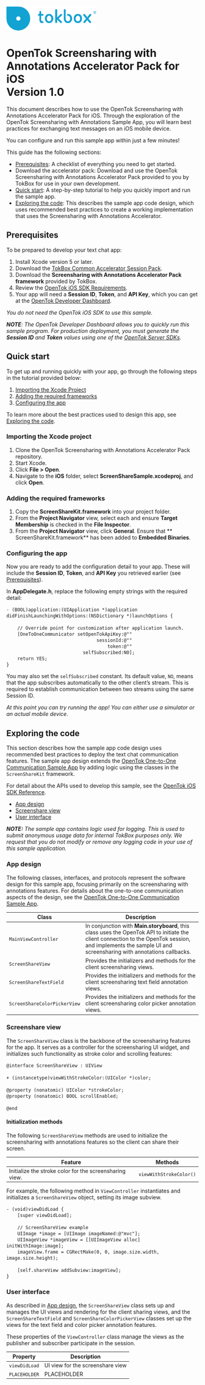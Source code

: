 ![logo](../tokbox-logo.png)

# OpenTok Screensharing with Annotations Accelerator Pack for iOS<br/>Version 1.0

This document describes how to use the OpenTok Screensharing with Annotations Accelerator Pack for iOS. Through the exploration of the OpenTok Screensharing with Annotations Sample App, you will learn best practices for exchanging text messages on an iOS mobile device.

You can configure and run this sample app within just a few minutes!


This guide has the following sections:

- [Prerequisites](#prerequisites): A checklist of everything you need to get started.
- Download the accelerator pack: Download and use the OpenTok Screensharing with Annotations Accelerator Pack provided to you by TokBox for use in your own development.
- [Quick start](#quick-start): A step-by-step tutorial to help you quickly import and run the sample app.
- [Exploring the code](#exploring-the-code): This describes the sample app code design, which uses recommended best practices to create a working implementation that uses the Screensharing with Annotations Accelerator. 

## Prerequisites

To be prepared to develop your text chat app:

1. Install Xcode version 5 or later.
2. Download the [TokBox Common Accelerator Session Pack](https://github.com/opentok/acc-pack-common).
3. Download the **Screensharing with Annotations Accelerator Pack framework** provided by TokBox.
4. Review the [OpenTok iOS SDK Requirements](https://tokbox.com/developer/sdks/ios/).
5. Your app will need a **Session ID**, **Token**, and **API Key**, which you can get at the [OpenTok Developer Dashboard](https://dashboard.tokbox.com/).

_You do not need the OpenTok iOS SDK to use this sample._

_**NOTE**: The OpenTok Developer Dashboard allows you to quickly run this sample program. For production deployment, you must generate the **Session ID** and **Token** values using one of the [OpenTok Server SDKs](https://tokbox.com/developer/sdks/server/)._

## Quick start

To get up and running quickly with your app, go through the following steps in the tutorial provided below:

1. [Importing the Xcode Project](#importing-the-xcode-project)
2. [Adding the required frameworks](#adding-the-required-frameworks)
3. [Configuring the app](#configuring-the-app)

To learn more about the best practices used to design this app, see [Exploring the code](#exploring-the-code).

### Importing the Xcode project

1. Clone the OpenTok Screensharing with Annotations Accelerator Pack repository.
2. Start Xcode. 
3. Click **File > Open**.
4. Navigate to the **iOS** folder, select **ScreenShareSample.xcodeproj**, and click **Open**.


### Adding the required frameworks

1. Copy the **ScreenShareKit.framework** into your project folder. 
2. From the **Project Navigator** view, select each and ensure **Target Membership** is checked in the **File Inspector**.
3. From the **Project Navigator** view, click **General**. Ensure that ** ScreenShareKit.framework** has been added to **Embedded Binaries**.



### Configuring the app

Now you are ready to add the configuration detail to your app. These will include the **Session ID**, **Token**, and **API Key** you retrieved earlier (see [Prerequisites](#prerequisites)).

In **AppDelegate.h**, replace the following empty strings with the required detail:


```objc
- (BOOL)application:(UIApplication *)application didFinishLaunchingWithOptions:(NSDictionary *)launchOptions {

	// Override point for customization after application launch.    
    [OneToOneCommunicator setOpenTokApiKey:@""
                                 sessionId:@""
                                     token:@""
                            selfSubscribed:NO];
  	return YES;
}
```


You may also set the `selfSubscribed` constant. Its default value, `NO`, means that the app subscribes automatically to the other client’s stream. This is required to establish communication between two streams using the same Session ID.

_At this point you can try running the app! You can either use a simulator or an actual mobile device._


## Exploring the code

This section describes how the sample app code design uses recommended best practices to deploy the text chat communication features. The sample app design extends the [OpenTok One-to-One Communication Sample App](https://github.com/opentok/one-to-one-sample-apps) by adding logic using the classes in the `ScreenShareKit` framework.

For detail about the APIs used to develop this sample, see the [OpenTok iOS SDK Reference](https://tokbox.com/developer/sdks/ios/reference/).

  - [App design](#app-design)
  - [Screenshare view](#screenshare-view)
  - [User interface](#user-interface)

_**NOTE:** The sample app contains logic used for logging. This is used to submit anonymous usage data for internal TokBox purposes only. We request that you do not modify or remove any logging code in your use of this sample application._

### App design

The following classes, interfaces, and protocols represent the software design for this sample app, focusing primarily on the screensharing with annotations features. For details about the one-to-one communication aspects of the design, see the [OpenTok One-to-One Communication Sample App](https://github.com/opentok/one-to-one-sample-apps).

| Class        | Description  |
| ------------- | ------------- |
| `MainViewController`   | In conjunction with **Main.storyboard**, this class uses the OpenTok API to initiate the client connection to the OpenTok session, and implements the sample UI and screensharing with annotations callbacks.   |
| `ScreenShareView`   | Provides the initializers and methods for the client screensharing views. |
| `ScreenShareTextField`   | Provides the initializers and methods for the client screensharing text field annotation views. |
| `ScreenShareColorPickerView`   | Provides the initializers and methods for the client screensharing color picker annotation views. |


### Screenshare view

The `ScreenShareView` class is the backbone of the screensharing features for the app. It serves as a controller for the screensharing UI widget, and initializes such functionality as stroke color and scrolling features:

```objc
@interface ScreenShareView : UIView

+ (instancetype)viewWithStrokeColor:(UIColor *)color;

@property (nonatomic) UIColor *strokeColor;
@property (nonatomic) BOOL scrollEnabled;

@end
```


#### Initialization methods

The following `ScreenShareView` methods are used to initialize the screensharing with annotations features so the client can share their screen.

| Feature        | Methods  |
| ------------- | ------------- |
| Initialize the stroke color for the screensharing view. | `viewWithStrokeColor()` |


For example, the following method in `ViewController` instantiates and initializes a `ScreenShareView` object, setting its image subview.

```objc
- (void)viewDidLoad {
    [super viewDidLoad];
    
    // ScreenShareView example
    UIImage *image = [UIImage imageNamed:@"mvc"];
    UIImageView *imageView = [[UIImageView alloc] initWithImage:image];
    imageView.frame = CGRectMake(0, 0, image.size.width, image.size.height);
    
    [self.shareView addSubview:imageView];
}
```



### User interface

As described in [App design](#app-design), the `ScreenShareView` class sets up and manages the UI views and rendering for the client sharing views, and the `ScreenShareTextField` and `ScreenShareColorPickerView` classes set up the views for the text field and color picker annotation features.


These properties of the `ViewController` class manage the views as the publisher and subscriber participate in the session.

| Property        | Description  |
| ------------- | ------------- |
| `viewDidLoad` | UI view for the screenshare view  |
| `PLACEHOLDER` | PLACEHOLDER  |











